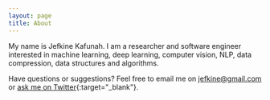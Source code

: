 ```yaml
---
layout: page
title: About
---
```


My name is Jefkine Kafunah. I am a researcher and software engineer interested in machine learning, deep learning, computer vision, NLP, data compression, data structures and algorithms.

Have questions or suggestions? Feel free to email me on jefkine@gmail.com or [ask me on Twitter](https://twitter.com/jefkine){:target="_blank"}.
